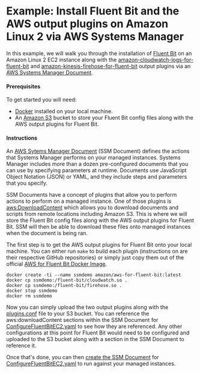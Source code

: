 # Example: Install Fluent Bit and the AWS output plugins on Amazon Linux 2 via AWS Systems Manager

In this example, we will walk you through the installation of [Fluent Bit](https://fluentbit.io/documentation/0.8/installation/redhat_centos.html) on an Amazon Linux 2 EC2 instance along with the [amazon-cloudwatch-logs-for-fluent-bit](https://github.com/aws/amazon-cloudwatch-logs-for-fluent-bit) and [amazon-kinesis-firehose-for-fluent-bit](https://github.com/aws/amazon-kinesis-firehose-for-fluent-bit) output plugins via an [AWS Systems Manager Document](https://docs.aws.amazon.com/systems-manager/latest/userguide/sysman-ssm-docs.html).

#### Prerequisites

To get started you will need:

* [Docker](https://docs.docker.com/install/Docker) installed on your local machine.
* An [Amazon S3](https://docs.aws.amazon.com/AmazonS3/latest/dev/Welcome.html) bucket to store your Fluent Bit config files along with the AWS output plugins for Fluent Bit.

#### Instructions

An [AWS Sytems Manager Document](https://docs.aws.amazon.com/systems-manager/latest/userguide/sysman-ssm-docs.html) (SSM Document) defines the actions that Systems Manager performs on your managed instances. Systems Manager includes more than a dozen pre-configured documents that you can use by specifying parameters at runtime. Documents use JavaScript Object Notation (JSON) or YAML, and they include steps and parameters that you specify.

SSM Documents have a concept of plugins that allow you to perform actions to perform on a managed instance. One of those plugins is [aws:DownloadContent](https://docs.aws.amazon.com/systems-manager/latest/userguide/ssm-plugins.html) which allows you to download documents and scripts from remote locations including Amazon S3. This is where we will store the Fluent Bit config files along with the AWS output plugins for Fluent Bit. SSM will then be able to download these files onto managed instances when the document is being ran.

The first step is to get the AWS output plugins for Fluent Bit onto your local machine. You can either run `make` to build each plugin (instructions on are their respective GitHub repositories) or simply just copy them out of the official [AWS for Fluent Bit Docker Image](https://github.com/aws/aws-for-fluent-bit).

```
docker create -ti --name ssmdemo amazon/aws-for-fluent-bit:latest
docker cp ssmdemo:/fluent-bit/cloudwatch.so .
docker cp ssmdemo:/fluent-bit/firehose.so .
docker stop ssmdemo
docker rm ssmdemo
```

Now you can simply upload the two output plugins along with the [plugins.conf](plugins.conf) file to your S3 bucket. You can reference the aws:downloadContent sections within the SSM Document for [ConfigureFluentBitEC2.yaml](ConfigureFluentBitEC2.yaml) to see how they are referenced. Any other configurations at this point for Fluent Bit would need to be configured and uploaded to the S3 bucket along with a section in the SSM Document to reference it.

Once that's done, you can then [create the SSM Document](https://docs.aws.amazon.com/systems-manager/latest/userguide/create-ssm-document-cli.html) for [ConfigureFluentBitEC2.yaml](ConfigureFluentBitEC2.yaml) to run against your managed instances.




